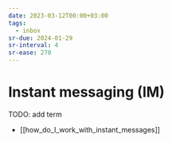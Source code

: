 ```yaml
---
date: 2023-03-12T00:00+03:00
tags:
  - inbox
sr-due: 2024-01-29
sr-interval: 4
sr-ease: 270
---
```


# Instant messaging (IM)

TODO: add term

- [[how_do_I_work_with_instant_messages]]
